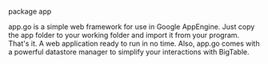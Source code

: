 package app

app.go is a simple web framework for use in Google AppEngine. Just copy the app folder to your working folder and import it from your program. That's it. A web application ready to run in no time. Also, app.go comes with a powerful datastore manager to simplify your interactions with BigTable.


